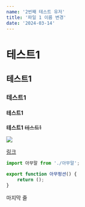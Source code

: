 ```yaml
---
name: '2번째 테스트 유저'
title: '파일 1 이름 변경'
date: '2024-03-14'
---
```

# 테스트1
## 테스트1
### 테스트1
#### 테스트1
**테스트1**
~~테스트1~~

![](https://firebasestorage.googleapis.com/v0/b/devote-2cce5.appspot.com/o/images%2F11af0593-6b37-4b59-a760-2d1923efcf50.png?alt=media&token=14d0c0c7-1848-4f38-8079-973d13b70a8d)

[링크](www.devote.com)

```javascript
import 아무말 from './아무말';

export function 아무펑션() {
    return ();
}
```

마지막 줄